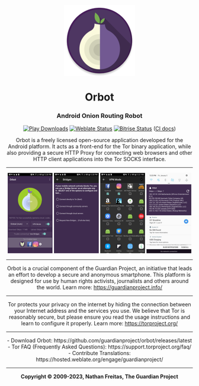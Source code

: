 <div align="center">

<img width="" src="./app/src/main/res/mipmap-xxxhdpi/ic_launcher_round.png" alt="Orbot" align="center"/>

# Orbot

### Android Onion Routing Robot

[![Play Downloads](https://img.shields.io/github/downloads/guardianproject/orbot/total)](https://play.google.com/store/apps/details?id=org.torproject.android)
[![Weblate Status](https://hosted.weblate.org/widget/guardianproject/orbot/svg-badge.svg)](https://hosted.weblate.org/engage/guardianproject/)
[![Bitrise Status](https://app.bitrise.io/app/0e76c31b8e7e1801/status.svg?token=S2weJXueO3AvrDUrrd85SA&branch=master)](https://app.bitrise.io/app/0e76c31b8e7e1801) ([CI docs](./docs/CI.md))

Orbot is a freely licensed open-source application developed for the
Android platform. It acts as a front-end for the Tor binary application,
while also providing a secure HTTP Proxy for connecting web browsers and other
HTTP client applications into the Tor SOCKS interface.

***********************************************
<img src=./fastlane/metadata/android/en-US/images/phoneScreenshots/device-2018-01.png width="24%"> <img src=./fastlane/metadata/android/en-US/images/phoneScreenshots/device-2018-02.png width="24%"> <img src=./fastlane/metadata/android/en-US/images/phoneScreenshots/device-2018-03.png width="24%"> <img src=./fastlane/metadata/android/en-US/images/phoneScreenshots/device-2018-05.png width="24%">

***********************************************
Orbot is a crucial component of the Guardian Project, an initiative  that leads an effort
to develop a secure and anonymous smartphone. This platform is designed for use by human rights
activists, journalists and others around the world. Learn more: https://guardianproject.info/

***********************************************
Tor protects your privacy on the internet by hiding the connection
between your Internet address and the services you use. We believe that Tor
is reasonably secure, but please ensure you read the usage instructions and
learn to configure it properly. Learn more: https://torproject.org/

***********************************************
<div align="center">
- Download Orbot:
https://github.com/guardianproject/orbot/releases/latest <br>
- Tor FAQ (Frequently Asked Questions):
https://support.torproject.org/faq/ <br>
- Contribute Translations:
https://hosted.weblate.org/engage/guardianproject/ <br>

***********************************************
**Copyright &#169; 2009-2023, Nathan Freitas, The Guardian Project**
